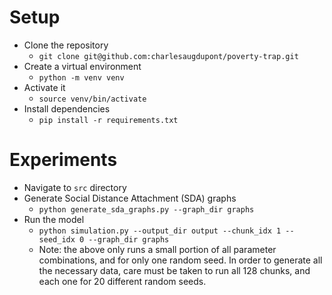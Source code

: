# Setup

- Clone the repository 
    - `git clone git@github.com:charlesaugdupont/poverty-trap.git`
- Create a virtual environment
    - `python -m venv venv`
- Activate it
    - `source venv/bin/activate`
- Install dependencies
    - `pip install -r requirements.txt`

# Experiments
- Navigate to `src` directory
- Generate Social Distance Attachment (SDA) graphs
    - `python generate_sda_graphs.py --graph_dir graphs`
- Run the model
    - `python simulation.py --output_dir output --chunk_idx 1 --seed_idx 0 --graph_dir graphs`
    - Note: the above only runs a small portion of all parameter combinations, and for only one random seed. In order to generate 
all the necessary data, care must be taken to run all 128 chunks, and each one for 20 different random seeds.



